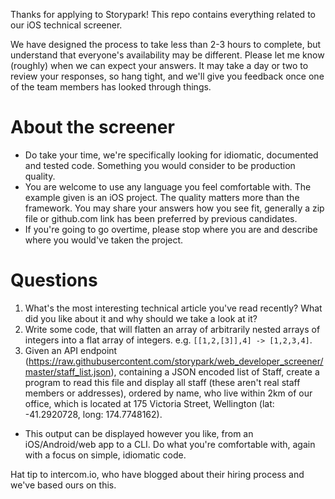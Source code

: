 Thanks for applying to Storypark! This repo contains everything related to our iOS technical screener.

We have designed the process to take less than 2-3 hours to complete, but understand that everyone's availability may be different. Please let me know (roughly) when we can expect your answers. It may take a day or two to review your responses, so hang tight, and we'll give you feedback once one of the team members has looked through things.

# About the screener
- Do take your time, we're specifically looking for idiomatic, documented and tested code. Something you would consider to be production quality.
- You are welcome to use any language you feel comfortable with. The example given is an iOS project. The quality matters more than the framework. You may share your answers how you see fit, generally a zip file or github.com link has been preferred by previous candidates.
- If you're going to go overtime, please stop where you are and describe where you would've taken the project. 

# Questions
1. What's the most interesting technical article you've read recently? What did you like about it and why should we take a look at it?
2. Write some code, that will flatten an array of arbitrarily nested arrays of integers into a flat array of integers. e.g. `[[1,2,[3]],4] -> [1,2,3,4]`.
3. Given an API endpoint (https://raw.githubusercontent.com/storypark/web_developer_screener/master/staff_list.json), containing a JSON encoded list of Staff, create a program to read this file and display all staff (these aren't real staff members or addresses), ordered by name, who live within 2km of our office, which is located at 175 Victoria Street, Wellington (lat: -41.2920728, long: 174.7748162).
  - This output can be displayed however you like, from an iOS/Android/web app to a CLI. Do what you're comfortable with, again with a focus on simple, idiomatic code.

Hat tip to intercom.io, who have blogged about their hiring process and we've based ours on this.
